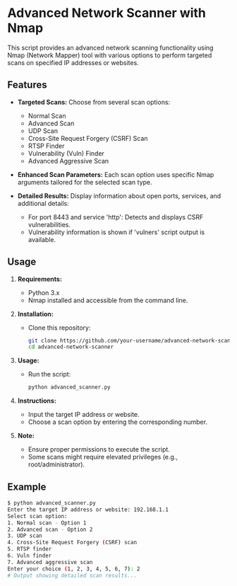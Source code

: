 # Advanced Network Scanner with Nmap

This script provides an advanced network scanning functionality using Nmap (Network Mapper) tool with various options to perform targeted scans on specified IP addresses or websites.

## Features

- **Targeted Scans:** Choose from several scan options:
  - Normal Scan
  - Advanced Scan
  - UDP Scan
  - Cross-Site Request Forgery (CSRF) Scan
  - RTSP Finder
  - Vulnerability (Vuln) Finder
  - Advanced Aggressive Scan

- **Enhanced Scan Parameters:** Each scan option uses specific Nmap arguments tailored for the selected scan type.

- **Detailed Results:** Display information about open ports, services, and additional details:
  - For port 8443 and service 'http': Detects and displays CSRF vulnerabilities.
  - Vulnerability information is shown if 'vulners' script output is available.

## Usage

1. **Requirements:**
   - Python 3.x
   - Nmap installed and accessible from the command line.

2. **Installation:**
   - Clone this repository:
     ```bash
     git clone https://github.com/your-username/advanced-network-scanner.git
     cd advanced-network-scanner
     ```

3. **Usage:**
   - Run the script:
     ```bash
     python advanced_scanner.py
     ```

4. **Instructions:**
   - Input the target IP address or website.
   - Choose a scan option by entering the corresponding number.

5. **Note:**
   - Ensure proper permissions to execute the script.
   - Some scans might require elevated privileges (e.g., root/administrator).

## Example

```bash
$ python advanced_scanner.py
Enter the target IP address or website: 192.168.1.1
Select scan option:
1. Normal scan - Option 1
2. Advanced scan - Option 2
3. UDP scan
4. Cross-Site Request Forgery (CSRF) scan
5. RTSP finder
6. Vuln finder
7. Advanced aggressive scan
Enter your choice (1, 2, 3, 4, 5, 6, 7): 2
# Output showing detailed scan results...
